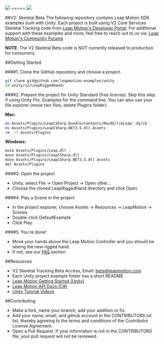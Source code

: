 <img src="https://lm-assets.s3.amazonaws.com/screenshots/leap_unity_logo.png">
=====

<img src="https://di4564baj7skl.cloudfront.net/assets/mac-a3b33298ed46dbf8a36151ac0357dbef.png">

##V2: Skeletal Beta
The following repository contains Leap Motion SDK examples built with Unity. Each project is built using V2 Core Services Skeletal Tracking code from [Leap Motion's Developer Portal](https://developer.leapmotion.com/downloads/skeletal-beta). For additional support with these examples and more, feel free to reach out to us via: [Leap Motion's Community Forums](https://community.leapmotion.com/category/beta)  

**NOTE**: The V2 Skeletal Beta code is NOT currently released to production for consumers. 

##Getting Started

####1. Clone the GitHub repository and choose a project.

```bash
git clone git@github.com:leapmotion-examples/unity
cd unity/v2/LeapRiggedHand/
```

####2. Prepare the project for Unity Standard (free license). Skip this step if using Unity Pro.
Examples for the command line. You can also use your file explorer (move two files, delete Plugins folder).

**Mac:**
```bash
mv Assets/Plugins/LeapCSharp.bundle/Contents/MacOS/libLeap*.dylib .
mv Assets/Plugins/LeapCSharp.NET3.5.dll Assets
rm -rf Assets/Plugins
```

**Windows:**
```bash
move Assets/Plugins/Leap.dll .
move Assets/Plugins/LeapCSharp.dll .
move Assets/Plugins/LeapCSharp.NET3.5.dll Assets
del Assets/Plugins
```

####3. Open the project
* Unity, select File -> Open Project -> Open other...
* Choose the cloned LeapRiggedHand directory and click Open.

####4. Play a Scene in the project
* In the project explorer, choose Assets -> Resources -> LeapMotion -> Scenes
* Double-click DefaultExample
* Click Play.

####5. You're done!
* Move your hands above the Leap Motion Controller and you should be seeing the new rigged hand.
* If not, see our [FAQ](https://developer.leapmotion.com/downloads/skeletal-beta/faq) section

##Resources
* V2 Skeletal Tracking Beta Access, Email: beta@leapmotion.com
* Each Unity project example folder has a short README
* [Leap Motion Getting Started (Unity)](https://developer.leapmotion.com/downloads/skeletal-beta/set_up_new_project#unity)
* [Leap Motion API Docs (C#)](https://developer.leapmotion.com/documentation/skeletal/csharp/index.html)
* [Unity Tutorial Videos](https://unity3d.com/learn/tutorials/modules)

##Contributing
* Make a fork, name your branch, add your addition or fix.
* Add your name, email, and github account to the CONTRIBUTORS.txt list, thereby agreeing to the terms and conditions of the Contributor License Agreement.
* Open a Pull Request. If your information is not in the CONTRIBUTORS file, your pull request will not be reviewed.
